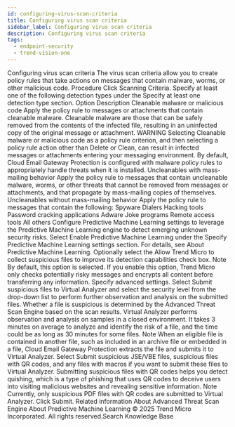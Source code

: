 ```yaml
---
id: configuring-virus-scan-criteria
title: Configuring virus scan criteria
sidebar_label: Configuring virus scan criteria
description: Configuring virus scan criteria
tags:
  - endpoint-security
  - trend-vision-one
---
```


 Configuring virus scan criteria The virus scan criteria allow you to create policy rules that take actions on messages that contain malware, worms, or other malicious code. Procedure Click Scanning Criteria. Specify at least one of the following detection types under the Specify at least one detection type section. Option Description Cleanable malware or malicious code Apply the policy rule to messages or attachments that contain cleanable malware. Cleanable malware are those that can be safely removed from the contents of the infected file, resulting in an uninfected copy of the original message or attachment. WARNING Selecting Cleanable malware or malicious code as a policy rule criterion, and then selecting a policy rule action other than Delete or Clean, can result in infected messages or attachments entering your messaging environment. By default, Cloud Email Gateway Protection is configured with malware policy rules to appropriately handle threats when it is installed. Uncleanables with mass-mailing behavior Apply the policy rule to messages that contain uncleanable malware, worms, or other threats that cannot be removed from messages or attachments, and that propagate by mass-mailing copies of themselves. Uncleanables without mass-mailing behavior Apply the policy rule to messages that contain the following: Spyware Dialers Hacking tools Password cracking applications Adware Joke programs Remote access tools All others Configure Predictive Machine Learning settings to leverage the Predictive Machine Learning engine to detect emerging unknown security risks. Select Enable Predictive Machine Learning under the Specify Predictive Machine Learning settings section. For details, see About Predictive Machine Learning. Optionally select the Allow Trend Micro to collect suspicious files to improve its detection capabilities check box. Note By default, this option is selected. If you enable this option, Trend Micro only checks potentially risky messages and encrypts all content before transferring any information. Specify advanced settings. Select Submit suspicious files to Virtual Analyzer and select the security level from the drop-down list to perform further observation and analysis on the submitted files. Whether a file is suspicious is determined by the Advanced Threat Scan Engine based on the scan results. Virtual Analyzer performs observation and analysis on samples in a closed environment. It takes 3 minutes on average to analyze and identify the risk of a file, and the time could be as long as 30 minutes for some files. Note When an eligible file is contained in another file, such as included in an archive file or embedded in a file, Cloud Email Gateway Protection extracts the file and submits it to Virtual Analyzer. Select Submit suspicious JSE/VBE files, suspicious files with QR codes, and any files with macros if you want to submit these files to Virtual Analyzer. Submitting suspicious files with QR codes helps you detect quishing, which is a type of phishing that uses QR codes to deceive users into visiting malicious websites and revealing sensitive information. Note Currently, only suspicious PDF files with QR codes are submitted to Virtual Analyzer. Click Submit. Related information About Advanced Threat Scan Engine About Predictive Machine Learning © 2025 Trend Micro Incorporated. All rights reserved.Search Knowledge Base